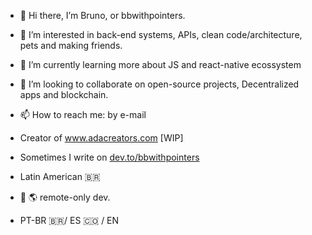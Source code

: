 - :vulcan_salute: Hi there, I’m Bruno, or bbwithpointers.
- 👀 I’m interested in back-end systems, APIs, clean code/architecture, pets and making friends.
- 🌱 I’m currently learning more about JS and react-native ecossystem 
- 💞️ I’m looking to collaborate on open-source projects, Decentralized apps and blockchain.
- 📫 How to reach me: by e-mail 

- Creator of www.adacreators.com [WIP]
- Sometimes I write on [dev.to/bbwithpointers](https://dev.to/bbwithpointers)

- Latin American :brazil: 
- :house_with_garden: :earth_americas: remote-only dev.
- PT-BR :brazil:/ ES :colombia:  / EN 
<!---
brunogbarros/brunogbarros is a ✨ special ✨ repository because its `README.md` (this file) appears on your GitHub profile.
You can click the Preview link to take a look at your changes.
--->
